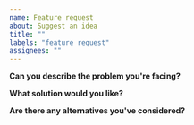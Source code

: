 ```yaml
---
name: Feature request
about: Suggest an idea
title: ""
labels: "feature request"
assignees: ""
---
```


**Can you describe the problem you're facing?**

**What solution would you like?**

**Are there any alternatives you've considered?**
